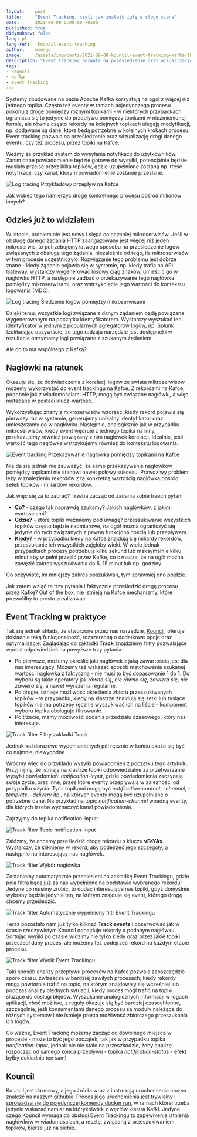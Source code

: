 ```yaml
---
layout:    post
title:     "Event Tracking, czyli jak znaleźć igłę w stogu siana"
date:      2021-09-08 6:00:00 +0100
published: true
didyouknow: false
lang: pl
lang-ref:   kouncil-event-tracking
author:    mmergo
image:     /assets/img/posts/2021-09-08-kouncil-event-tracking-kafka/thumbnail.webp
description: "Event tracking pozwala na prześledzenie oraz wizualizację drogi danego eventu, czy też procesu, przez topiki na Kafce."
tags:
- kouncil
- kafka
- event tracking
---
```


Systemy zbudowane na bazie Apache Kafka korzystają na ogół z więcej niż jednego topika. Często też eventy w ramach pojedynczego procesu pokonują drogę pomiędzy różnymi topikami - w niektórych przypadkach ogranicza się to jedynie do przepływu pomiędzy topikami w niezmienionej formie, ale równie często rekordy na kolejnych topikach ulegają modyfikacji, np. dodawane są dane, które będą potrzebne w kolejnych krokach procesu.
Event tracking pozwala na prześledzenie oraz wizualizację drogi danego eventu, czy też procesu, przez topiki na Kafce.

Weźmy za przykład system do wysyłania notyfikacji do użytkowników. Zanim dane powiadomienie będzie gotowe do wysyłki, potencjalnie będzie musiało przejść przez kilka topików, gdzie uzupełnione zostaną np. treść notyfikacji, czy kanał, którym powiadomienie zostanie przesłane.

![Log tracing](/assets/img/posts/2021-09-08-kouncil-event-tracking-kafka/kouncil_kafka_flow.png)
<span class="img-legend">Przykładowy przepływ na Kafce</span>

Jak wobec tego namierzyć drogę konkretnego procesu pośród milionów innych?

## Gdzieś już to widziałem
W istocie, problem nie jest nowy i sięga co najmniej mikroserwisów. Jeśli w obsługę danego żądania HTTP  zaangażowany jest więcej niż jeden mikroserwis, to potrzebujemy łatwego sposobu na prześledzenie logów związanych z obsługą tego żądania, niezależnie od tego, ile mikroserwisów w tym procesie uczestniczyło. Rozwiązanie tego problemu jest dobrze znane - kiedy żądanie pojawia się w systemie, np. kiedy trafia na API Gateway, wystarczy wygenerować losowy ciąg znaków, umieścić go w nagłówku HTTP, a następnie zadbać o przekazywanie tego nagłówka pomiędzy mikroserwisami, oraz wstrzyknięcie jego wartości do kontekstu logowania (MDC).

![Log tracing](/assets/img/posts/2021-09-08-kouncil-event-tracking-kafka/kouncil_microservices_with_headers.png)
<span class="img-legend">Śledzenie logów pomiędzy mikroserwisami</span>

Dzięki temu, wszystkie logi związane z danym żądaniem będą powiązane wygenerowanym na początku identyfikatorem. Wystarczy wyszukać ten identyfikator w jednym z popularnych agregatorów logów, np. Splunk (zakładając oczywiście, że tego rodzaju narzędzie jest dostępne) i w rezultacie otrzymamy logi powiązane z szukanym żądaniem.

Ale co to ma wspólnego z Kafką?

## Nagłówki na ratunek

Okazuje się, że doświadczenia z korelacji logów ze świata mikroserwisów możemy wykorzystać do event trackingu na Kafce. Z rekordami na Kafce, podobnie jak z wiadomościami HTTP, mogą być związane nagłówki, a więc metadane w postaci klucz-wartość.

Wykorzystując znany z mikroserwisów wzorzec, kiedy rekord pojawia się pierwszy raz w systemie, generujemy unikalny identyfikator oraz umieszczamy go w nagłówku. Następnie, analogicznie jak w przypadku mikroserwisów, kiedy event wędruje z jednego topika na inny, przekazujemy również powiązany z nim nagłówek korelacji. Idealnie, jeśli wartość tego nagłówka wstrzykujemy również do kontekstu logowania.

![Event tracking](/assets/img/posts/2021-09-08-kouncil-event-tracking-kafka/kouncil_kafka_headers.png)
<span class="img-legend">Przekazywanie nagłówka pomiędzy topikami na Kafce</span>

Nie da się jednak nie zauważyć, że samo przekazywanie nagłówków pomiędzy topikami nie stanowi nawet połowy sukcesu. 
Prawdziwy problem leży w znalezieniu rekordów z tą konkretną wartością nagłówka pośród setek topików i miliardów rekordów.

Jak więc się za to zabrać? Trzeba zacząć od zadania sobie trzech pytań:

* **Co?** - czego tak naprawdę szukamy? Jakich nagłówków, z jakimi wartościami?
* **Gdzie?** - które topiki weźmiemy pod uwagę? przeszukiwanie wszystkich topików często będzie nadmiarowe, na ogół można ograniczyć się jedynie do tych związanych z pewną funkcjonalnością lub przepływem.
* **Kiedy?** - w przypadku kiedy na Kafce znajdują się miliardy rekordów, przeszukanie ich wszystkich zajęłoby wieki. W wielu jednak przypadkach procesy potrzebują kilku sekund lub maksymalnie kilku minut aby w pełni przejść przez Kafkę, co oznacza, że na ogół można zawęzić zakres wyszukiwania do 5, 15 minut lub np. godziny.

Co oczywiste, im mniejszy zakres poszukiwań, tym sprawniej ono pójdzie.

Jak zatem wziąć te trzy pytania i faktycznie prześledzić drogę procesu przez Kafkę? Out of the box, nie istnieją na Kafce mechanizmy, które pozwoliłby to prosto zrealizować.

## Event Tracking w praktyce

Tak się jednak składa, że stworzone przez nas narzędzie, [Kouncil](https://kouncil.io), oferuje dokładnie taką funkcjonalność, rozszerzoną o dodatkowe opcje oraz optymalizacje. Zaglądając do zakładki **Track** znajdziemy filtry pozwalające wprost odpowiedzieć na powyższe trzy pytania.

* Po pierwsze, możemy określić jaki nagłówek z jaką zawartością jest dla nas interesujący. Możemy też wskazać sposób matchowania szukanej wartości nagłówka z faktyczną - nie musi to być dopasowanie 1 do 1. Do wyboru są takie operatory jak *równa się*, *nie równa się*, *zawiera się*, *nie zawiera się*, a nawet wyrażenia regularne.
* Po drugie, istnieje możliwość określenia zbioru przeszukiwanych topików - w przypadku, kiedy na klastrze znajdują się setki lub tysiące topików nie ma potrzeby ręcznie wyszukiwać ich na liście - komponent wyboru topika obsługuje filtrowanie.
* Po trzecie, mamy możliwość podania przedziału czasowego, który nas interesuje.

![Track filter](/assets/img/posts/2021-09-08-kouncil-event-tracking-kafka/kouncil_track_filter.png)
<span class="img-legend">Filtry zakładki Track</span>

Jednak każdorazowe wypełnianie tych pól ręcznie w końcu okaże się być co najmniej niewygodne. 

Wróćmy więc do przykładu wysyłki powiadomień z początku tego artykułu. Przyjmijmy, że istnieją na klastrze topiki odpowiedzialne za przetwarzanie wysyłki powiadomień: *notification-input*, gdzie powiadomienia zaczynają swoje życie, oraz inne, przez które eventy przepływają w zależności od przypadku użycia. Tymi topikami mogą być *notification-content*, *-channel*, *-template*, *-delivery* itp., na których eventy mogą być uzupełniane o potrzebne dane. Na przykład na topic *notification-channel* wpadną eventy, dla których trzeba wyznaczyć kanał powiadomienia.

Zajrzyjmy do topika notification-input:

![Track filter](/assets/img/posts/2021-09-08-kouncil-event-tracking-kafka/kouncil_notification_input.png)
<span class="img-legend">Topic notification-input</span>

Załóżmy, że chcemy prześledzić drogę rekordu o kluczu **vFeYAx**. Wystarczy, że klikniemy w rekord, aby podejrzeć jego szczegóły, a następnie na interesujący nas nagłówek.

![Track filter](/assets/img/posts/2021-09-08-kouncil-event-tracking-kafka/kouncil_event_header.png)
<span class="img-legend">Wybór nagłówka</span>

Zostaniemy automatycznie przeniesieni na zakładkę Event Trackingu, gdzie pola filtra będą już za nas wypełnione na podstawie wybranego rekordu! Jedyne co musimy zrobić, to dodać interesujące nas topiki, gdyż domyślnie wybrany będzie jedynie ten, na którym znajduje się event, którego drogę chcemy prześledzić.

![Track filter](/assets/img/posts/2021-09-08-kouncil-event-tracking-kafka/kouncil_track_filter_filled.png)
<span class="img-legend">Automatycznie wypełniony filtr Event Trackingu</span>

Teraz pozostało nam już tylko kliknąć **Track events** i obserwować jak w czasie rzeczywistym Kouncil odnajduje rekordy o podanym nagłówku. Sortując wyniki po czasie widzimy nie tylko kiedy oraz przez jakie topiki przeszedł dany proces, ale możemy też podejrzeć rekord na każdym etapie procesu.

![Track filter](/assets/img/posts/2021-09-08-kouncil-event-tracking-kafka/kouncil_event_tracking_result.png)
<span class="img-legend">Wynik Event Trackingu</span>

Taki sposób analizy przepływu procesów na Kafce pozwala zaoszczędzić sporo czasu, zwłaszcza w bardziej zawiłych procesach, kiedy rekordy mogą powtórnie trafić na topic, na którym znajdowały się wcześniej lub podczas analizy błędnych sytuacji, kiedy proces mógł trafić na topiki służące do obsługi błędów. Wyszukanie analogicznych informacji w logach aplikacji, choć możliwe, z reguły okazuje się być bardziej czasochłonne, szczególnie, jeśli konsumentami danego procesu są moduły należące do różnych systemów i nie istnieje prosta możliwość zbiorczego przeszukania ich logów.

Co ważne, Event Tracking możemy zacząć od dowolnego miejsca w procesie - może to być jego początek, tak jak w przypadku topika *notification-input*, jednak nic nie stało na przeszkodzie, żeby analizę rozpocząć od samego końca przepływu - topika *notification-status* - efekt byłby dokładnie ten sam!

## Kouncil

Kouncil jest darmowy, a jego źródła wraz z instrukcją uruchomienia można znaleźć [na naszym githubie](https://github.com/consdata/kouncil). Proces jego uruchomienia jest trywialny i [sprowadza się do pojedynczej komendy docker run](https://github.com/consdata/kouncil#quick-start), w ramach której trzeba jedynie wskazać namiar na którykolwiek z węzłów klastra Kafki. Jedyne czego Kouncil wymaga do obsługi Event Trackingu to zapewnienie istnienia nagłówków w wiadomościach, a resztę, związaną z przeszukiwaniem topików, bierze już na siebie.
